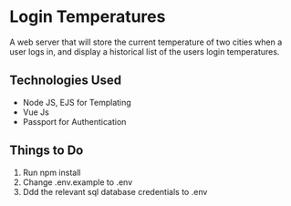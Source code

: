 # Login Temperatures
A web server that will store the current temperature of two cities when a user logs in, and display a historical list of the users login temperatures.

## Technologies Used
* Node JS, EJS for Templating
* Vue Js
* Passport for Authentication

## Things to Do
1. Run npm install
2. Change .env.example to .env
3. Ddd the relevant sql database credentials to .env
